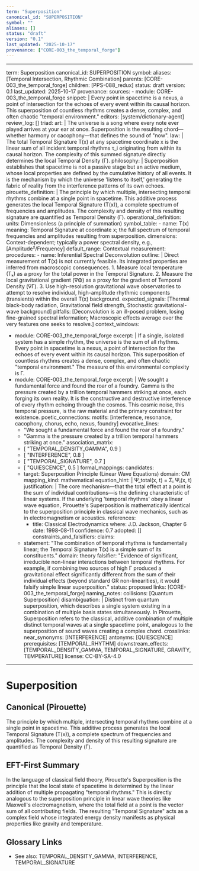 ```yaml
---
term: "Superposition"
canonical_id: "SUPERPOSITION"
symbol: ""
aliases: []
status: "draft"
version: "0.1"
last_updated: "2025-10-17"
provenance: ["CORE-003_the_temporal_forge"]
---
```


---
term: Superposition
canonical_id: SUPERPOSITION
symbol: 
aliases: [Temporal Intersection, Rhythmic Combination]
parents: [CORE-003_the_temporal_forge]
children: [PPS-088_redux]
status: draft
version: 0.1
last_updated: 2025-10-17
provenance:
  sources:
    - module: CORE-003_the_temporal_forge
      snippet: |
        Every point in spacetime is a nexus, a point of intersection for the echoes of every event within its causal horizon. This superposition of countless rhythms creates a dense, complex, and often chaotic "temporal environment."
  editors: [system/dictionary-agent]
  review_log: []
triad:
  art: |
    The universe is a song where every note ever played arrives at your ear at once. Superposition is the resulting chord—whether harmony or cacophony—that defines the sound of "now".
  law: |
    The total Temporal Signature T(x) at any spacetime coordinate x is the linear sum of all incident temporal rhythms τ_i originating from within its causal horizon. The complexity of this summed signature directly determines the local Temporal Density (Γ).
  philosophy: |
    Superposition establishes that spacetime is not a passive stage but an active medium, whose local properties are defined by the cumulative history of all events. It is the mechanism by which the universe 'listens to itself,' generating the fabric of reality from the interference patterns of its own echoes.
pirouette_definition: |
  The principle by which multiple, intersecting temporal rhythms combine at a single point in spacetime. This additive process generates the local Temporal Signature (T(x)), a complete spectrum of frequencies and amplitudes. The complexity and density of this resulting signature are quantified as Temporal Density (Γ).
operational_definition:
  units: Dimensionless (a principle of summation)
  symbol_table:
    - name: T(x)
      meaning: Temporal Signature at coordinate x; the full spectrum of temporal frequencies and amplitudes resulting from superposition.
      dimensions: Context-dependent; typically a power spectral density, e.g., [Amplitude²/Frequency]
      default_range: Contextual
  measurement:
    procedures:
      - name: Inferential Spectral Deconvolution
        outline: |
          Direct measurement of T(x) is not currently feasible. Its integrated properties are inferred from macroscopic consequences.
          1. Measure local temperature (Tₖ) as a proxy for the total power in the Temporal Signature.
          2. Measure the local gravitational gradient (∇Φ) as a proxy for the gradient of Temporal Density (∇Γ).
          3. Use high-resolution gravitational wave observatories to attempt to resolve individual, high-amplitude rhythmic components (transients) within the overall T(x) background.
        expected_signals: [Thermal black-body radiation, Gravitational field strength, Stochastic gravitational-wave background]
        pitfalls: [Deconvolution is an ill-posed problem, losing fine-grained spectral information; Macroscopic effects average over the very features one seeks to resolve.]
context_windows:
  - module: CORE-003_the_temporal_forge
    excerpt: |
      If a single, isolated system has a simple rhythm, the universe is the sum of all rhythms. Every point in spacetime is a nexus, a point of intersection for the echoes of every event within its causal horizon. This superposition of countless rhythms creates a dense, complex, and often chaotic "temporal environment." The measure of this environmental complexity is Γ.
  - module: CORE-003_the_temporal_forge
    excerpt: |
      We sought a fundamental force and found the roar of a foundry. Gamma is the pressure created by a trillion temporal hammers striking at once, each forging its own reality. It is the constructive and destructive interference of every rhythm echoing through the cosmos. This cosmic noise, this temporal pressure, is the raw material and the primary constraint for existence.
poetic_connections:
  motifs: [interference, resonance, cacophony, chorus, echo, nexus, foundry]
  evocative_lines:
    - "We sought a fundamental force and found the roar of a foundry."
    - "Gamma is the pressure created by a trillion temporal hammers striking at once."
  association_matrix:
    - [ "TEMPORAL_DENSITY_GAMMA", 0.9 ]
    - [ "INTERFERENCE", 0.8 ]
    - [ "TEMPORAL_SIGNATURE", 0.7 ]
    - [ "QUIESCENCE", 0.5 ]
formal_mappings:
  candidates:
    - target: Superposition Principle (Linear Wave Equations)
      domain: CM
      mapping_kind: mathematical
      equation_hint: |
        Ψ_total(x, t) = Σᵢ Ψᵢ(x, t)
      justification: |
        The core mechanism—that the total effect at a point is the sum of individual contributions—is the defining characteristic of linear systems. If the underlying 'temporal rhythms' obey a linear wave equation, Pirouette's Superposition is mathematically identical to the superposition principle in classical wave mechanics, such as in electromagnetism or acoustics.
      references:
        - title: Classical Electrodynamics
          where: J.D. Jackson, Chapter 6
          date: 1998-08-11
      confidence: 0.7
  adopted: []
constraints_and_falsifiers:
  claims:
    - statement: "The combination of temporal rhythms is fundamentally linear; the Temporal Signature T(x) is a simple sum of its constituents."
      domain: theory
      falsifier: "Evidence of significant, irreducible non-linear interactions between temporal rhythms. For example, if combining two sources of high Γ produced a gravitational effect significantly different from the sum of their individual effects (beyond standard GR non-linearities), it would falsify simple linear superposition."
      status: proposed
      links: [CORE-003_the_temporal_forge]
naming_notes:
  collisions: [Quantum Superposition]
  disambiguation: |
    Distinct from quantum superposition, which describes a single system existing in a combination of multiple basis states simultaneously. In Pirouette, Superposition refers to the classical, additive combination of multiple distinct temporal waves at a single spacetime point, analogous to the superposition of sound waves creating a complex chord.
crosslinks:
  near_synonyms: [INTERFERENCE]
  antonyms: [QUIESCENCE]
  prerequisites: [TEMPORAL_RHYTHM]
  downstream_effects: [TEMPORAL_DENSITY_GAMMA, TEMPORAL_SIGNATURE, GRAVITY, TEMPERATURE]
license: CC-BY-SA-4.0
---

# Superposition

## Canonical (Pirouette)
The principle by which multiple, intersecting temporal rhythms combine at a single point in spacetime. This additive process generates the local Temporal Signature (T(x)), a complete spectrum of frequencies and amplitudes. The complexity and density of this resulting signature are quantified as Temporal Density (Γ).

## EFT-First Summary
In the language of classical field theory, Pirouette's Superposition is the principle that the local state of spacetime is determined by the linear addition of multiple propagating "temporal rhythms." This is directly analogous to the superposition principle in linear wave theories like Maxwell's electromagnetism, where the total field at a point is the vector sum of all contributing fields. The resulting "Temporal Signature" acts as a complex field whose integrated energy density manifests as physical properties like gravity and temperature.

## Glossary Links
- See also: TEMPORAL_DENSITY_GAMMA, INTERFERENCE, TEMPORAL_SIGNATURE